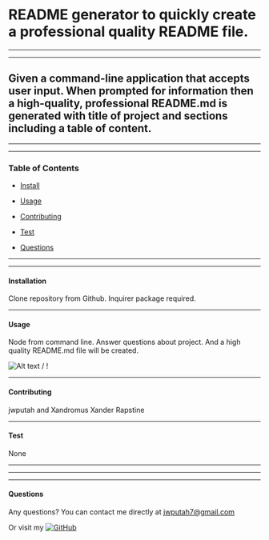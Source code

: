 # README generator to quickly create a professional quality README file.

--------



--------

## Given a command-line application that accepts user input. When prompted for information then a high-quality, professional README.md is generated with title of project and sections including a table of content.

****
****

### Table of Contents
* [Install](#installation)
* [Usage](#usage)
* [Contributing](#contributing)
* [Test](#test)

* [Questions](#questions)

****
****

#### Installation
Clone repository from Github. Inquirer package required.

----

#### Usage
Node from command line. Answer questions about project. And a high quality README.md file will be created.

![ Alt text](Screencastify.gif) / ! [](Screencastify.gif)

----

#### Contributing
jwputah and Xandromus Xander Rapstine

----

#### Test
None

----



****
****

#### Questions
Any questions? You can contact me directly at jwputah7@gmail.com

Or visit my [![GitHub](https://badgen.net/badge/icon/github?icon=github&label)](https://github.com/jwputah)
